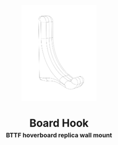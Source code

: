 <!-- generated 2023-08-05 -->

<p align="center">
  <img src="../../plans/board-hook/images/wireframe.png" width="40%"/>
</p>
<h1 align="center">
  Board Hook
  <br>
  <sup><sub><sup>BTTF hoverboard replica wall mount<sup></sub>
</h1>
